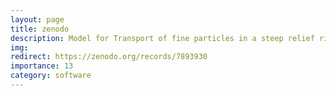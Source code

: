 ```yaml
---
layout: page
title: zenodo
description: Model for Transport of fine particles in a steep relief river
img:
redirect: https://zenodo.org/records/7893930
importance: 13
category: software
---
```

